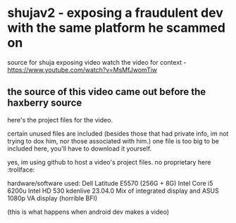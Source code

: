 # shujav2 - exposing a fraudulent dev with the same platform he scammed on
source for shuja exposing video
watch the video for context - https://www.youtube.com/watch?v=MsMfJwomTiw

## the source of this video came out before the haxberry source

here's the project files for the video.

certain unused files are included (besides those that had private info, im not trying to dox him, nor those associated with him.)
one file is too big to be included here, you'll have to download it yourself.

yes, im using github to host a video's project files. no proprietary here :trollface:

hardware/software used:
Dell Latitude E5570 (256G + 8G)
Intel Core i5 6200u
Intel HD 530
kdenlive 23.04.0
Mix of integrated display and ASUS 1080p VA display (horrible BFI)

(this is what happens when android dev makes a video)
